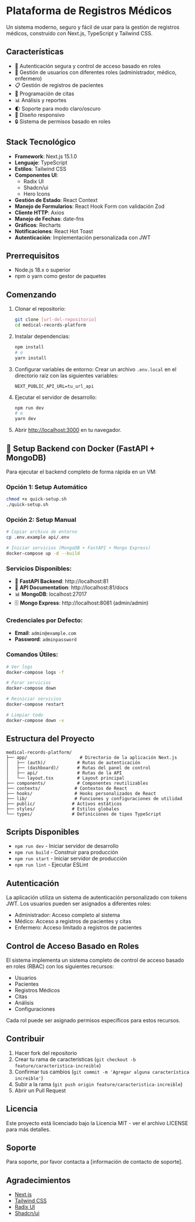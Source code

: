 # Plataforma de Registros Médicos

Un sistema moderno, seguro y fácil de usar para la gestión de registros médicos, construido con Next.js, TypeScript y Tailwind CSS.

## Características

- 🔐 Autenticación segura y control de acceso basado en roles
- 👥 Gestión de usuarios con diferentes roles (administrador, médico, enfermero)
- 📋 Gestión de registros de pacientes
- 📅 Programación de citas
- 📊 Análisis y reportes
- 🌓 Soporte para modo claro/oscuro
- 📱 Diseño responsivo
- 🔒 Sistema de permisos basado en roles

## Stack Tecnológico

- **Framework**: Next.js 15.1.0
- **Lenguaje**: TypeScript
- **Estilos**: Tailwind CSS
- **Componentes UI**: 
  - Radix UI
  - Shadcn/ui
  - Hero Icons
- **Gestión de Estado**: React Context
- **Manejo de Formularios**: React Hook Form con validación Zod
- **Cliente HTTP**: Axios
- **Manejo de Fechas**: date-fns
- **Gráficos**: Recharts
- **Notificaciones**: React Hot Toast
- **Autenticación**: Implementación personalizada con JWT

## Prerrequisitos

- Node.js 18.x o superior
- npm o yarn como gestor de paquetes

## Comenzando

1. Clonar el repositorio:
   ```bash
   git clone [url-del-repositorio]
   cd medical-records-platform
   ```

2. Instalar dependencias:
   ```bash
   npm install
   # o
   yarn install
   ```

3. Configurar variables de entorno:
   Crear un archivo `.env.local` en el directorio raíz con las siguientes variables:
   ```
   NEXT_PUBLIC_API_URL=tu_url_api
   ```

4. Ejecutar el servidor de desarrollo:
   ```bash
   npm run dev
   # o
   yarn dev
   ```

5. Abrir [http://localhost:3000](http://localhost:3000) en tu navegador.

## 🐳 Setup Backend con Docker (FastAPI + MongoDB)

Para ejecutar el backend completo de forma rápida en un VM:

### Opción 1: Setup Automático
```bash
chmod +x quick-setup.sh
./quick-setup.sh
```

### Opción 2: Setup Manual
```bash
# Copiar archivo de entorno
cp .env.example api/.env

# Iniciar servicios (MongoDB + FastAPI + Mongo Express)
docker-compose up -d --build
```

### Servicios Disponibles:
- 🚀 **FastAPI Backend**: http://localhost:81
- 📖 **API Documentation**: http://localhost:81/docs
- 📊 **MongoDB**: localhost:27017
- 🗄️ **Mongo Express**: http://localhost:8081 (admin/admin)

### Credenciales por Defecto:
- **Email**: `admin@example.com`
- **Password**: `adminpassword`

### Comandos Útiles:
```bash
# Ver logs
docker-compose logs -f

# Parar servicios
docker-compose down

# Reiniciar servicios
docker-compose restart

# Limpiar todo
docker-compose down -v
```

## Estructura del Proyecto

```
medical-records-platform/
├── app/                    # Directorio de la aplicación Next.js
│   ├── (auth)/            # Rutas de autenticación
│   ├── (dashboard)/       # Rutas del panel de control
│   ├── api/               # Rutas de la API
│   └── layout.tsx         # Layout principal
├── components/            # Componentes reutilizables
├── contexts/             # Contextos de React
├── hooks/                # Hooks personalizados de React
├── lib/                  # Funciones y configuraciones de utilidad
├── public/              # Activos estáticos
├── styles/              # Estilos globales
└── types/               # Definiciones de tipos TypeScript
```

## Scripts Disponibles

- `npm run dev` - Iniciar servidor de desarrollo
- `npm run build` - Construir para producción
- `npm run start` - Iniciar servidor de producción
- `npm run lint` - Ejecutar ESLint

## Autenticación

La aplicación utiliza un sistema de autenticación personalizado con tokens JWT. Los usuarios pueden ser asignados a diferentes roles:
- Administrador: Acceso completo al sistema
- Médico: Acceso a registros de pacientes y citas
- Enfermero: Acceso limitado a registros de pacientes

## Control de Acceso Basado en Roles

El sistema implementa un sistema completo de control de acceso basado en roles (RBAC) con los siguientes recursos:
- Usuarios
- Pacientes
- Registros Médicos
- Citas
- Análisis
- Configuraciones

Cada rol puede ser asignado permisos específicos para estos recursos.

## Contribuir

1. Hacer fork del repositorio
2. Crear tu rama de características (`git checkout -b feature/caracteristica-increible`)
3. Confirmar tus cambios (`git commit -m 'Agregar alguna característica increible'`)
4. Subir a la rama (`git push origin feature/caracteristica-increible`)
5. Abrir un Pull Request

## Licencia

Este proyecto está licenciado bajo la Licencia MIT - ver el archivo LICENSE para más detalles.

## Soporte

Para soporte, por favor contacta a [información de contacto de soporte].

## Agradecimientos

- [Next.js](https://nextjs.org/)
- [Tailwind CSS](https://tailwindcss.com/)
- [Radix UI](https://www.radix-ui.com/)
- [Shadcn/ui](https://ui.shadcn.com/) 